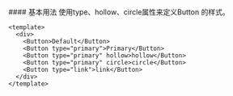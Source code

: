 <cn>
#### 基本用法
使用type、hollow、circle属性来定义Button 的样式。
</cn>

```tpl
<template>
  <div>
    <Button>Default</Button>
    <Button type="primary">Primary</Button>
    <Button type="primary" hollow>hollow</Button>
    <Button type="primary" circle>circle</Button> 
    <Button type="link">link</Button>
  </div>
</template>
```